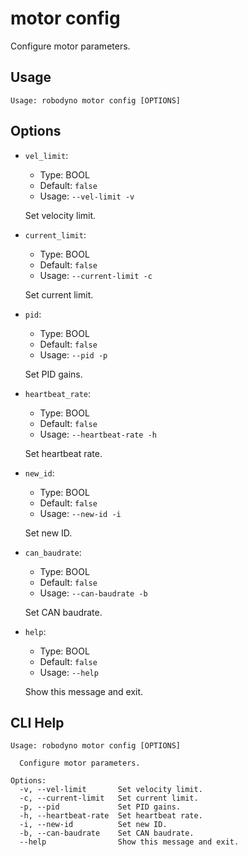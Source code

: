 
# motor config

Configure motor parameters.

## Usage

```
Usage: robodyno motor config [OPTIONS]
```

## Options
* `vel_limit`: 
  * Type: BOOL 
  * Default: `false`
  * Usage: `--vel-limit
-v`

  Set velocity limit.


* `current_limit`: 
  * Type: BOOL 
  * Default: `false`
  * Usage: `--current-limit
-c`

  Set current limit.


* `pid`: 
  * Type: BOOL 
  * Default: `false`
  * Usage: `--pid
-p`

  Set PID gains.


* `heartbeat_rate`: 
  * Type: BOOL 
  * Default: `false`
  * Usage: `--heartbeat-rate
-h`

  Set heartbeat rate.


* `new_id`: 
  * Type: BOOL 
  * Default: `false`
  * Usage: `--new-id
-i`

  Set new ID.


* `can_baudrate`: 
  * Type: BOOL 
  * Default: `false`
  * Usage: `--can-baudrate
-b`

  Set CAN baudrate.


* `help`: 
  * Type: BOOL 
  * Default: `false`
  * Usage: `--help`

  Show this message and exit.



## CLI Help

```
Usage: robodyno motor config [OPTIONS]

  Configure motor parameters.

Options:
  -v, --vel-limit       Set velocity limit.
  -c, --current-limit   Set current limit.
  -p, --pid             Set PID gains.
  -h, --heartbeat-rate  Set heartbeat rate.
  -i, --new-id          Set new ID.
  -b, --can-baudrate    Set CAN baudrate.
  --help                Show this message and exit.
```

